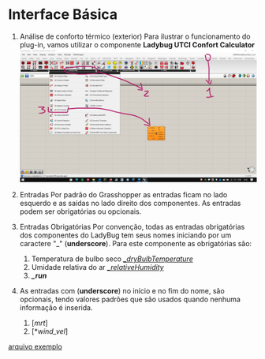 # Interface Básica

1. Análise de conforto térmico (exterior)
     Para ilustrar o funcionamento do plug-in, vamos utilizar o componente **Ladybug UTCI Confort Calculator**
     ![Outdor Confort Calculator](.\UTCI.jpg)

1. Entradas
       Por padrão do Grasshopper as entradas ficam no lado esquerdo e as saídas no lado direito dos componentes. As entradas podem ser obrigatórias ou opcionais.

2. Entradas Obrigatórias
     Por convenção, todas as entradas obrigatórias dos componentes do LadyBug tem seus nomes iniciando por um caractere "_" (**underscore**). Para este componente as obrigatórias são:

    1. Temperatura de bulbo seco [*_dryBulbTemperature*](https://en.wikipedia.org/wiki/Dry-bulb_temperature)
    2. Umidade relativa do ar [*_relativeHumidity*](https://en.wikipedia.org/wiki/Relative_humidity)
    3. ***_run***

3. As entradas com (**underscore**) no início e no fim do nome, são opcionais, tendo valores padrões que são usados quando nenhuma informação é inserida.
   1. [*_mrt_*]
   2. [*_wind_vel_]

[arquivo exemplo](./inferface_básica_final_1_3_0.gh)